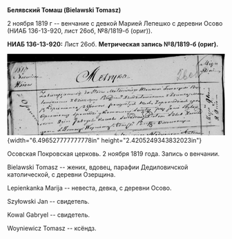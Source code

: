 **Белявский Томаш (Bielawski Tomasz)**

2 ноября 1819 г -- венчание с девкой Марией Лепешко с деревни Осово
(НИАБ 136-13-920, лист 26об, №8/1819-б (ориг)).

**НИАБ 136-13-920:** Лист 26об. **Метрическая запись №8/1819-б (ориг).**

![](./media/a307390f361cbc9b13a351aa07ab2b4d437ec5c4.png){width="6.496527777777778in"
height="2.4205249343832023in"}

Осовская Покровская церковь. 2 ноября 1819 года. Запись о венчании.

Bielawski Tomasz -- жених, вдовец, парафии Дедиловичской католической, с
деревни Озерщина.

Lepienkanka Marija -- невеста, девка, с деревни Осово.

Szyłowski Jan -- свидетель.

Kowal Gabryel -- свидетель.

Woyniewicz Tomasz -- ксёндз.
